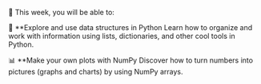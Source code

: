 🌟 This week, you will be able to:

📂 **Explore and use data structures in Python
  Learn how to organize and work with information using lists, dictionaries, and other cool tools in Python.  

📊 **Make your own plots with NumPy
  Discover how to turn numbers into pictures (graphs and charts) by using NumPy arrays.  
